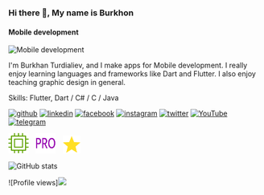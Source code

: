 ### Hi there 👋, My name is Burkhon
#### Mobile development
![Mobile development](https://www.zealousweb.com/wp-content/uploads/2021/06/Blog-Banner-9.jpg)

I'm Burkhan Turdialiev, and I make apps for Mobile development. I really enjoy learning languages and frameworks like Dart and Flutter. I also enjoy teaching graphic design in general.

Skills: Flutter, Dart / C# / C / Java 



[<img src='https://cdn.jsdelivr.net/npm/simple-icons@3.0.1/icons/github.svg' alt='github' height='40'>](https://github.com/burhonjonturdaliyev)  [<img src='https://cdn.jsdelivr.net/npm/simple-icons@3.0.1/icons/linkedin.svg' alt='linkedin' height='40'>](https://www.linkedin.com/in/burkhonjon_turdialiev/)  [<img src='https://cdn.jsdelivr.net/npm/simple-icons@3.0.1/icons/facebook.svg' alt='facebook' height='40'>](https://www.facebook.com/TurdaliyevBurhonjon)  [<img src='https://cdn.jsdelivr.net/npm/simple-icons@3.0.1/icons/instagram.svg' alt='instagram' height='40'>](https://www.instagram.com/burhonjon_turdaliyev_/)  [<img src='https://cdn.jsdelivr.net/npm/simple-icons@3.0.1/icons/twitter.svg' alt='twitter' height='40'>](https://twitter.com/BurhonjonT)  [<img src='https://cdn.jsdelivr.net/npm/simple-icons@3.0.1/icons/youtube.svg' alt='YouTube' height='40'>](https://www.youtube.com/c/BurhonjonTurdaliyev)  [<img src='https://cdn.jsdelivr.net/npm/simple-icons@3.0.1/icons/telegram.svg' alt='telegram' height='40'>](https://t.me/TBA_003)    

<a href='https://docs.github.com/en/developers'><img src='https://raw.githubusercontent.com/acervenky/animated-github-badges/master/assets/devbadge.gif' width='40' height='40'></a> <a href='https://github.com/pricing'><img src='https://raw.githubusercontent.com/acervenky/animated-github-badges/master/assets/pro.gif' width='40' height='40'></a> <a href='https://stars.github.com/'><img src='https://raw.githubusercontent.com/acervenky/animated-github-badges/master/assets/starbadge.gif' width='35' height='35'></a> 

![GitHub stats](https://github-readme-stats.vercel.app/api?username=burhonjonturdaliyev&show_icons=true)  

![Profile views]![](https://komarev.com/ghpvc/?burhonjonturdaliyev&color=green)
